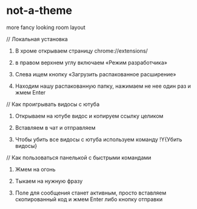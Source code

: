 # not-a-theme
more fancy looking room layout


// Локальная установка

1. В хроме открываем страницу  chrome://extensions/

2. в правом верхнем углу включаем «Режим разработчика»

3. Слева ищем кнопку «Загрузить распакованное расширение»

4. Находим нашу распакованную папку, нажимаем не нее один раз и жмем Enter



// Как проигрывать видосы с ютуба

1. Открываем на ютубе видос и копируем ссылку целиком

2. Вставляем в чат и отправляем

3. Чтобы убить все видосы с ютуба используем команду !Y{Убить видосы}


// Как пользоваться панелькой с быстрыми командами

1. Жмем на огонь

2. Тыкаем на нужную фразу

3. Поле для сообщения станет активным, просто вставляем скопированный код и жмем Enter либо кнопку отправки
